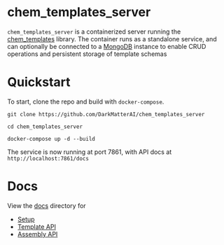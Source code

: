 # chem_templates_server

`chem_templates_server` is a containerized server running the 
[chem_templates](https://github.com/DarkMatterAI/chem_templates) library. The container runs as a
standalone service, and can optionally be connected to a [MongoDB](https://www.mongodb.com/) 
instance to enable CRUD operations and persistent storage of template schemas

# Quickstart

To start, clone the repo and build with `docker-compose`.

```
git clone https://github.com/DarkMatterAI/chem_templates_server

cd chem_templates_server

docker-compose up -d --build
```

The service is now running at port 7861, with API docs at `http://localhost:7861/docs`

# Docs

View the [docs](https://github.com/DarkMatterAI/chem_templates_server/tree/main/docs) directory for

- [Setup](https://github.com/DarkMatterAI/chem_templates_server/blob/main/docs/01%20setup.md)
- [Template API](https://github.com/DarkMatterAI/chem_templates_server/blob/main/docs/02%20template%20api.md)
- [Assembly API](https://github.com/DarkMatterAI/chem_templates_server/blob/main/docs/03%20assembly%20api.md)

